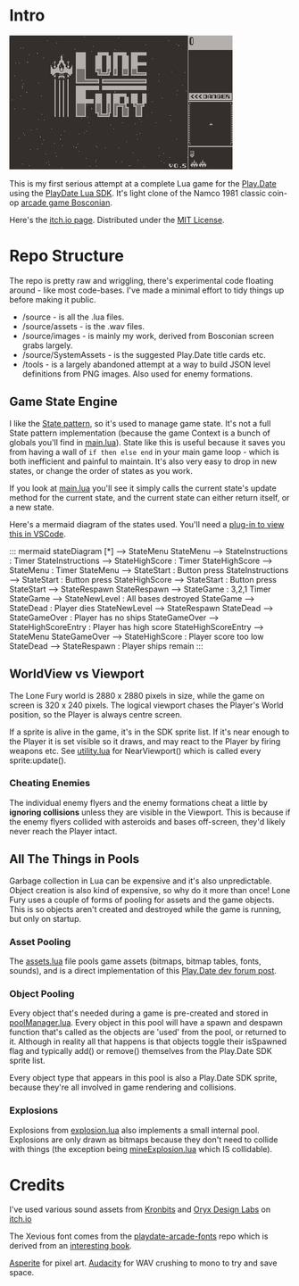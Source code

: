 # Intro

![Lone Fury](./loneFury.gif)

This is my first serious attempt at a complete Lua game for the [Play.Date](https://play.date/) using the [PlayDate Lua SDK](https://sdk.play.date/2.6.2/Inside%20Playdate.html). It's light clone of the Namco 1981 classic coin-op [arcade game Bosconian](https://en.wikipedia.org/wiki/Bosconian).

Here's the [itch.io page](https://cranehed.itch.io/lone-fury-arcade-shooter-playdate). Distributed under the [MIT License](./LICENSE).

# Repo Structure

The repo is pretty raw and wriggling, there's experimental code floating around - like most code-bases. I've made a minimal effort to tidy things up before making it public.

- /source - is all the .lua files.
- /source/assets - is the .wav files.
- /source/images - is mainly my work, derived from Bosconian screen grabs largely.
- /source/SystemAssets - is the suggested Play.Date title cards etc.
- /tools - is a largely abandoned attempt at a way to build JSON level definitions from PNG images. Also used for enemy formations.

## Game State Engine

I like the [State pattern](https://en.wikipedia.org/wiki/State_pattern), so it's used to manage game state. It's not a full State pattern implementation (because the game Context is a bunch of globals you'll find in [main.lua](./source/main.lua)). State like this is useful because it saves you from having a wall of ``if then else end`` in your main game loop - which is both inefficient and painful to maintain. It's also very easy to drop in new states, or change the order of states as you work.

If you look at [main.lua](./source/main.lua) you'll see it simply calls the current state's update method for the current state, and the current state can either return itself, or a new state.

Here's a mermaid diagram of the states used. You'll need a [plug-in to view this in VSCode](https://marketplace.visualstudio.com/items?itemName=bierner.markdown-mermaid).

::: mermaid
stateDiagram
    [*] --> StateMenu
    StateMenu --> StateInstructions : Timer
    StateInstructions --> StateHighScore : Timer
    StateHighScore --> StateMenu : Timer
    StateMenu --> StateStart : Button press
    StateInstructions --> StateStart : Button press
    StateHighScore --> StateStart : Button press
    StateStart --> StateRespawn
    StateRespawn --> StateGame : 3,2,1 Timer
    StateGame --> StateNewLevel : All bases destroyed
    StateGame --> StateDead : Player dies
    StateNewLevel --> StateRespawn
    StateDead --> StateGameOver : Player has no ships
    StateGameOver --> StateHighScoreEntry : Player has high score
    StateHighScoreEntry --> StateMenu
    StateGameOver --> StateHighScore : Player score too low
    StateDead --> StateRespawn : Player ships remain
:::

## WorldView vs Viewport

The Lone Fury world is 2880 x 2880 pixels in size, while the game on screen is 320 x 240 pixels. The logical viewport chases the Player's World position, so the Player is always centre screen.

If a sprite is alive in the game, it's in the SDK sprite list. If it's near enough to the Player it is set visible so it draws, and may react to the Player by firing weapons etc. See [utility.lua](./source/utility.lua) for NearViewport() which is called every sprite:update().

### Cheating Enemies

The individual enemy flyers and the enemy formations cheat a little by **ignoring collisions** unless they are visible in the Viewport. This is because if the enemy flyers collided with asteroids and bases off-screen, they'd likely never reach the Player intact.

## All The Things in Pools

Garbage collection in Lua can be expensive and it's also unpredictable. Object creation is also kind of expensive, so why do it more than once! Lone Fury uses a couple of forms of pooling for assets and the game objects. This is so objects aren't created and destroyed while the game is running, but only on startup.

### Asset Pooling

The [assets.lua](./source/assets.lua) file pools game assets (bitmaps, bitmap tables, fonts, sounds), and is a direct implementation of this [Play.Date dev forum post](https://devforum.play.date/t/best-practices-for-managing-lots-of-assets/395).

### Object Pooling

Every object that's needed during a game is pre-created and stored in [poolManager.lua](./source/poolManager.lua). Every object in this pool will have a spawn and despawn function that's called as the objects are 'used' from the pool, or returned to it. Although in reality all that happens is that objects toggle their isSpawned flag and typically add() or remove() themselves from the Play.Date SDK sprite list.

Every object type that appears in this pool is also a Play.Date SDK sprite, because they're all involved in game rendering and collisions.

### Explosions

Explosions from [explosion.lua](./source/explosion.lua) also implements a small internal pool. Explosions are only drawn as bitmaps because they don't need to collide with things (the exception being [mineExplosion.lua](./source/mineExplosion.lua) which IS collidable).

# Credits

I've used various sound assets from [Kronbits](https://kronbits.itch.io/) and [Oryx Design Labs](https://oryxdesignlab.itch.io/) on [itch.io](https://itch.io)

The Xevious font comes from the [playdate-arcade-fonts](https://github.com/idleberg/playdate-arcade-fonts) repo which is derived from an [interesting book](https://readonlymemory.com/shop/book/arcade-game-typography/).

[Asperite](https://store.steampowered.com/app/431730/Aseprite/) for pixel art.
[Audacity](https://www.audacityteam.org/) for WAV crushing to mono to try and save space.